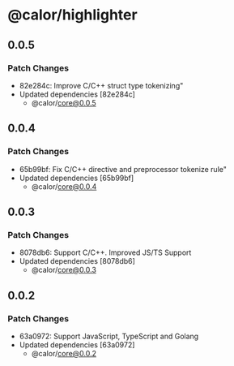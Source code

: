 # @calor/highlighter

## 0.0.5

### Patch Changes

- 82e284c: Improve C/C++ struct type tokenizing"
- Updated dependencies [82e284c]
  - @calor/core@0.0.5

## 0.0.4

### Patch Changes

- 65b99bf: Fix C/C++ directive and preprocessor tokenize rule"
- Updated dependencies [65b99bf]
  - @calor/core@0.0.4

## 0.0.3

### Patch Changes

- 8078db6: Support C/C++. Improved JS/TS Support
- Updated dependencies [8078db6]
  - @calor/core@0.0.3

## 0.0.2

### Patch Changes

- 63a0972: Support JavaScript, TypeScript and Golang
- Updated dependencies [63a0972]
  - @calor/core@0.0.2
